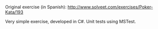 Original exercise (in Spanish): http://www.solveet.com/exercises/Poker-Kata/193

Very simple exercise, developed in C#. Unit tests using MSTest.
